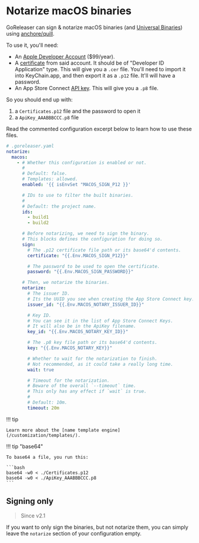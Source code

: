 # Notarize macOS binaries

GoReleaser can sign & notarize macOS binaries
(and [Universal Binaries][unibin]) using [anchore/quill][quill].

To use it, you'll need:

- An [Apple Developer Account](https://developer.apple.com/) ($99/year).
- A [certificate](https://developer.apple.com/account/resources/certificates/add)
  from said account. It should be of "Developer ID Application" type.
  This will give you a `.cer` file. You'll need to import it into KeyChain.app,
  and then export it as a `.p12` file. It'll will have a password.
- An App Store Connect
  [API key](https://appstoreconnect.apple.com/access/integrations/api/new).
  This will give you a `.p8` file.

So you should end up with:

1. a `Certificates.p12` file and the password to open it
1. a `ApiKey_AAABBBCCC.p8` file

Read the commented configuration excerpt below to learn how to use these files.

```yaml
# .goreleaser.yaml
notarize:
  macos:
    - # Whether this configuration is enabled or not.
      #
      # Default: false.
      # Templates: allowed.
      enabled: '{{ isEnvSet "MACOS_SIGN_P12 }}'

      # IDs to use to filter the built binaries.
      #
      # Default: the project name.
      ids:
        - build1
        - build2

      # Before notarizing, we need to sign the binary.
      # This blocks defines the configuration for doing so.
      sign:
        # The .p12 certificate file path or its base64'd contents.
        certificate: "{{.Env.MACOS_SIGN_P12}}"

        # The password to be used to open the certificate.
        password: "{{.Env.MACOS_SIGN_PASSWORD}}"

      # Then, we notarize the binaries.
      notarize:
        # The issuer ID.
        # Its the UUID you see when creating the App Store Connect key.
        issuer_id: "{{.Env.MACOS_NOTARY_ISSUER_ID}}"

        # Key ID.
        # You can see it in the list of App Store Connect Keys.
        # It will also be in the ApiKey filename.
        key_id: "{{.Env.MACOS_NOTARY_KEY_ID}}"

        # The .p8 key file path or its base64'd contents.
        key: "{{.Env.MACOS_NOTARY_KEY}}"

        # Whether to wait for the notarization to finish.
        # Not recommended, as it could take a really long time.
        wait: true

        # Timeout for the notarization.
        # Beware of the overall `--timeout` time.
        # This only has any effect if `wait` is true.
        #
        # Default: 10m.
        timeout: 20m
```

!!! tip

    Learn more about the [name template engine](/customization/templates/).

!!! tip "base64"

    To base64 a file, you run this:

    ```bash
    base64 -w0 < ./Certificates.p12
    base64 -w0 < ./ApiKey_AAABBBCCC.p8
    ```

## Signing only

> Since v2.1

If you want to only sign the binaries, but not notarize them, you can simply
leave the `notarize` section of your configuration empty.

[unibin]: ./universalbinaries.md
[quill]: https://github.com/anchore/quill
